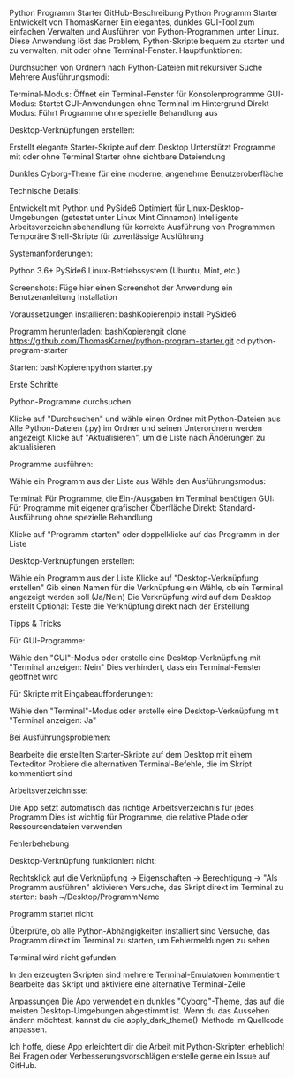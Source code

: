Python Programm Starter
GitHub-Beschreibung
Python Programm Starter
Entwickelt von ThomasKarner
Ein elegantes, dunkles GUI-Tool zum einfachen Verwalten und Ausführen von Python-Programmen unter Linux. Diese Anwendung löst das Problem, Python-Skripte bequem zu starten und zu verwalten, mit oder ohne Terminal-Fenster.
Hauptfunktionen:

Durchsuchen von Ordnern nach Python-Dateien mit rekursiver Suche
Mehrere Ausführungsmodi:

Terminal-Modus: Öffnet ein Terminal-Fenster für Konsolenprogramme
GUI-Modus: Startet GUI-Anwendungen ohne Terminal im Hintergrund
Direkt-Modus: Führt Programme ohne spezielle Behandlung aus


Desktop-Verknüpfungen erstellen:

Erstellt elegante Starter-Skripte auf dem Desktop
Unterstützt Programme mit oder ohne Terminal
Starter ohne sichtbare Dateiendung


Dunkles Cyborg-Theme für eine moderne, angenehme Benutzeroberfläche

Technische Details:

Entwickelt mit Python und PySide6
Optimiert für Linux-Desktop-Umgebungen (getestet unter Linux Mint Cinnamon)
Intelligente Arbeitsverzeichnisbehandlung für korrekte Ausführung von Programmen
Temporäre Shell-Skripte für zuverlässige Ausführung

Systemanforderungen:

Python 3.6+
PySide6
Linux-Betriebssystem (Ubuntu, Mint, etc.)

Screenshots:
Füge hier einen Screenshot der Anwendung ein
Benutzeranleitung
Installation

Voraussetzungen installieren:
bashKopierenpip install PySide6

Programm herunterladen:
bashKopierengit clone https://github.com/ThomasKarner/python-program-starter.git
cd python-program-starter

Starten:
bashKopierenpython starter.py


Erste Schritte

Python-Programme durchsuchen:

Klicke auf "Durchsuchen" und wähle einen Ordner mit Python-Dateien aus
Alle Python-Dateien (.py) im Ordner und seinen Unterordnern werden angezeigt
Klicke auf "Aktualisieren", um die Liste nach Änderungen zu aktualisieren


Programme ausführen:

Wähle ein Programm aus der Liste aus
Wähle den Ausführungsmodus:

Terminal: Für Programme, die Ein-/Ausgaben im Terminal benötigen
GUI: Für Programme mit eigener grafischer Oberfläche
Direkt: Standard-Ausführung ohne spezielle Behandlung


Klicke auf "Programm starten" oder doppelklicke auf das Programm in der Liste


Desktop-Verknüpfungen erstellen:

Wähle ein Programm aus der Liste
Klicke auf "Desktop-Verknüpfung erstellen"
Gib einen Namen für die Verknüpfung ein
Wähle, ob ein Terminal angezeigt werden soll (Ja/Nein)
Die Verknüpfung wird auf dem Desktop erstellt
Optional: Teste die Verknüpfung direkt nach der Erstellung



Tipps & Tricks

Für GUI-Programme:

Wähle den "GUI"-Modus oder erstelle eine Desktop-Verknüpfung mit "Terminal anzeigen: Nein"
Dies verhindert, dass ein Terminal-Fenster geöffnet wird


Für Skripte mit Eingabeaufforderungen:

Wähle den "Terminal"-Modus oder erstelle eine Desktop-Verknüpfung mit "Terminal anzeigen: Ja"


Bei Ausführungsproblemen:

Bearbeite die erstellten Starter-Skripte auf dem Desktop mit einem Texteditor
Probiere die alternativen Terminal-Befehle, die im Skript kommentiert sind


Arbeitsverzeichnisse:

Die App setzt automatisch das richtige Arbeitsverzeichnis für jedes Programm
Dies ist wichtig für Programme, die relative Pfade oder Ressourcendateien verwenden



Fehlerbehebung

Desktop-Verknüpfung funktioniert nicht:

Rechtsklick auf die Verknüpfung → Eigenschaften → Berechtigung → "Als Programm ausführen" aktivieren
Versuche, das Skript direkt im Terminal zu starten: bash ~/Desktop/ProgrammName


Programm startet nicht:

Überprüfe, ob alle Python-Abhängigkeiten installiert sind
Versuche, das Programm direkt im Terminal zu starten, um Fehlermeldungen zu sehen


Terminal wird nicht gefunden:

In den erzeugten Skripten sind mehrere Terminal-Emulatoren kommentiert
Bearbeite das Skript und aktiviere eine alternative Terminal-Zeile



Anpassungen
Die App verwendet ein dunkles "Cyborg"-Theme, das auf die meisten Desktop-Umgebungen abgestimmt ist. Wenn du das Aussehen ändern möchtest, kannst du die apply_dark_theme()-Methode im Quellcode anpassen.

Ich hoffe, diese App erleichtert dir die Arbeit mit Python-Skripten erheblich! Bei Fragen oder Verbesserungsvorschlägen erstelle gerne ein Issue auf GitHub.
